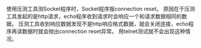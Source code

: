 使用压测工具测Socket程序时，Socket程序报connection reset。
原因在于压测工具发起的是http请求，echo程序收到请求时会响应一个和请求数据相同的数据。
压测工具收到响应数据发现不是http响应格式数据，就会关闭连接，echo程序再读数据时就会抛出connection reset异常。
用telnet测试就不会出现这种情况。

